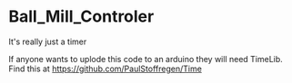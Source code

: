 # Ball_Mill_Controler
It's really just a timer


If anyone wants to uplode this code to an arduino they will need TimeLib.
Find this at https://github.com/PaulStoffregen/Time
